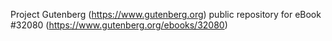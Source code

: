 Project Gutenberg (https://www.gutenberg.org) public repository for eBook #32080 (https://www.gutenberg.org/ebooks/32080)
